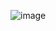 





![image](https://user-images.githubusercontent.com/25517708/219961732-60c7acf5-6cd0-4366-90cb-60732ce3fd5d.png)







